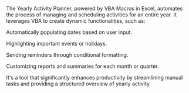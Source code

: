 The Yearly Activity Planner, powered by VBA Macros in Excel, automates the process of managing and scheduling activities for an entire year. It leverages VBA to create dynamic functionalities, such as:

Automatically populating dates based on user input.

Highlighting important events or holidays.

Sending reminders through conditional formatting.

Customizing reports and summaries for each month or quarter.

It's a tool that significantly enhances productivity by streamlining manual tasks and providing a structured overview of yearly activity.
